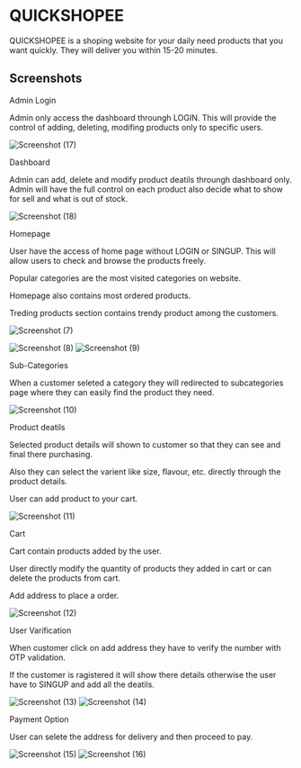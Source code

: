 
# QUICKSHOPEE

QUICKSHOPEE is a shoping website for your daily need products that you want quickly. They will deliver you within 15-20 minutes.


## Screenshots

Admin Login

Admin only access the dashboard throungh LOGIN. This will provide the control of adding, deleting, modifing products only to specific users.

![Screenshot (17)](https://github.com/AmanSingh0208/QuickShopee/assets/154224641/10a2538e-7907-49b2-aa59-04428442a8ce)


Dashboard

Admin can add, delete and modify product deatils throungh dashboard only. Admin will have the full control on each product also decide what to show for sell and what is out of stock.

![Screenshot (18)](https://github.com/AmanSingh0208/QuickShopee/assets/154224641/e19d9300-9f0f-4699-8375-057a819e6802)

Homepage

User have the access of home page without LOGIN or SINGUP. This will allow users to check and browse the products freely.

Popular categories are the most visited categories on website.

Homepage also contains most ordered products.

Treding products section contains trendy product among the customers.

![Screenshot (7)](https://github.com/AmanSingh0208/QuickShopee/assets/154224641/3e8cd385-5f02-4b8a-add6-8fcd9e16e41e)

![Screenshot (8)](https://github.com/AmanSingh0208/QuickShopee/assets/154224641/b348fdf8-676b-4ece-90d7-f579144371ab)
![Screenshot (9)](https://github.com/AmanSingh0208/QuickShopee/assets/154224641/02bb2af5-a089-41d4-ac31-f3f92835e8fd)

Sub-Categories 

When a customer seleted a category they will redirected to subcategories page where they can easily find the product they need.

![Screenshot (10)](https://github.com/AmanSingh0208/QuickShopee/assets/154224641/774bb386-2a49-4fd0-8c21-30d74ca50932)

Product deatils

Selected product details will shown to customer so that they can see and final there purchasing. 

Also they can select the varient like size, flavour, etc. directly through the product details.

User can add product to your cart.

![Screenshot (11)](https://github.com/AmanSingh0208/QuickShopee/assets/154224641/0b29ab62-fa0d-4eec-a6aa-f214502eb38b)

Cart

Cart contain products added by the user.

User directly modify the quantity of products they added in cart or can delete the products from cart.

Add address to place a order.

![Screenshot (12)](https://github.com/AmanSingh0208/QuickShopee/assets/154224641/ee379c25-db6a-47dd-9ab1-a316efe70b40)

User Varification

When customer click on add address they have to verify the number with OTP validation.

If the customer is ragistered it will show there details otherwise the user have to SINGUP and add all the deatils.

![Screenshot (13)](https://github.com/AmanSingh0208/QuickShopee/assets/154224641/f39e80d5-c9f0-442c-be64-83b23ee4b50e)
![Screenshot (14)](https://github.com/AmanSingh0208/QuickShopee/assets/154224641/7c9d8ee9-23c2-40a9-b85f-d0e8d998ba29)

Payment Option

User can selete the address for delivery and then proceed to pay.

![Screenshot (15)](https://github.com/AmanSingh0208/QuickShopee/assets/154224641/ab588ea6-4145-4024-aee3-16e11ceee62e)
![Screenshot (16)](https://github.com/AmanSingh0208/QuickShopee/assets/154224641/0f1d7f58-a178-4c63-aea9-7e804a885a3a)
